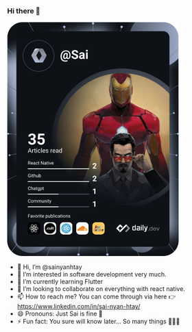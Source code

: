 ### Hi there 👋

<!--
**sainyanhtay/sainyanhtay.github.io** is a ✨ _special_ ✨ repository for github.io website.

Here are some ideas to get you started:

- 🔭 I’m currently working on ...
- 🌱 I’m currently learning ...
- 👯 I’m looking to collaborate on ...
- 🤔 I’m looking for help with ...
- 💬 Ask me about ...
- 📫 How to reach me: ...
- 😄 Pronouns: ...
- ⚡ Fun fact: ...
-->
<head><link rel="shortcut icon" type="image/x-icon" href="assets/favicon.ico"></head>

<body>
  <a href="https://github.com/sainyanhtay"><img src="https://raw.githubusercontent.com/sainyanhtay/sainyanhtay/main/devcard.svg" width="400" alt="Sai's Dev Card"/></a>


- 👋 Hi, I’m @sainyanhtay
- 👀 I’m interested in software development very much.
- 🌱 I’m currently learning Flutter
- 💞️ I’m looking to collaborate on everything with react native.
- 📫 How to reach me? You can come through via here 👉 <a href="https://www.linkedin.com/in/sai-nyan-htay/">https://www.linkedin.com/in/sai-nyan-htay/</a>
- 😄 Pronouns: Just Sai is fine 🫡
- ⚡ Fun fact: You sure will know later... So many things 🤣🕺🏼

</body>
